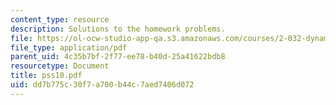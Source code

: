 ```yaml
---
content_type: resource
description: Solutions to the homework problems.
file: https://ol-ocw-studio-app-qa.s3.amazonaws.com/courses/2-032-dynamics-fall-2004/dd7b775c30f7a700b44c7aed7406d072_pss10.pdf
file_type: application/pdf
parent_uid: 4c35b7bf-2f77-ee78-b40d-25a41622bdb8
resourcetype: Document
title: pss10.pdf
uid: dd7b775c-30f7-a700-b44c-7aed7406d072
---
```

